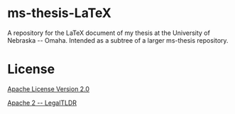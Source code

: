 # ms-thesis-LaTeX
A repository for the LaTeX document of my thesis at the University of Nebraska -- Omaha. Intended as a subtree of a larger ms-thesis repository.

# License
[Apache License Version 2.0](./LICENSE)

[Apache 2 -- LegalTLDR](https://tldrlegal.com/license/apache-license-2.0-(apache-2.0)#summary)
